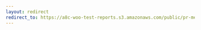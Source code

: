 ```yaml
---
layout: redirect
redirect_to: https://a8c-woo-test-reports.s3.amazonaws.com/public/pr-merge/43766/api/index.html
---
```

